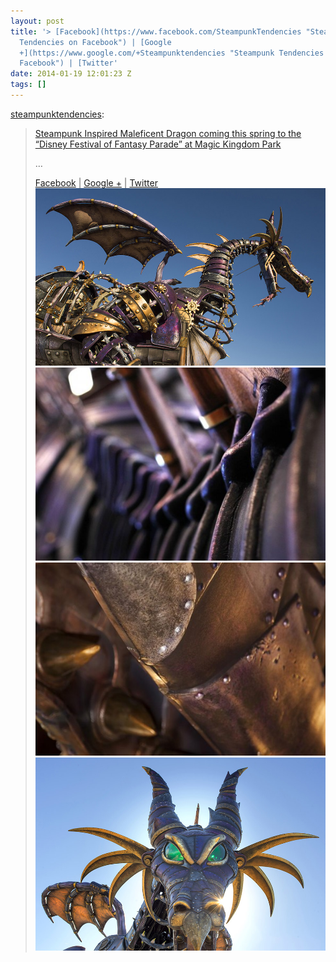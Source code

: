 ```yaml
---
layout: post
title: '> [Facebook](https://www.facebook.com/SteampunkTendencies "Steampunk
  Tendencies on Facebook") | [Google
  +](https://www.google.com/+Steampunktendencies "Steampunk Tendencies on
  Facebook") | [Twitter'
date: 2014-01-19 12:01:23 Z
tags: []
---
```

[steampunktendencies](http://www.steampunktendencies.com/post/73246508708/steampunk-dragon-steampunk-tendencies):

> [Steampunk Inspired Maleficent Dragon coming this spring to the “Disney Festival of Fantasy Parade” at Magic Kingdom Park](http://disneyparks.disney.go.com/blog/2014/01/first-look-maleficent-joins-the-disney-festival-of-fantasy-parade-coming-to-magic-kingdom-park/ "Steampunk Tendencies on Facebook")
> 
> …
> 
> [Facebook](https://www.facebook.com/SteampunkTendencies "Steampunk Tendencies on Facebook") | [Google +](https://www.google.com/+Steampunktendencies "Steampunk Tendencies on Facebook") | [Twitter](https://twitter.com/Steampunk_T "Steampunk Tendencies on Facebook")
![](/media/2014/01/73821740416_0.jpg)
![](/media/2014/01/73821740416_1.jpg)
![](/media/2014/01/73821740416_2.jpg)
![](/media/2014/01/73821740416_3.jpg)
